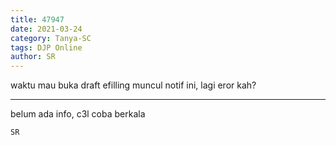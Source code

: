 ```yaml
---
title: 47947
date: 2021-03-24
category: Tanya-SC
tags: DJP Online
author: SR
---
```


waktu mau buka draft efilling muncul notif ini, lagi eror kah?

---

belum ada info, c3l coba berkala

`SR`

